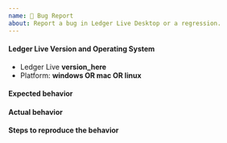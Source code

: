 ```yaml
---
name: 🐛 Bug Report
about: Report a bug in Ledger Live Desktop or a regression.
---
```


#### Ledger Live Version and Operating System

<!-- Precise the app version (Settings > About or bottom-left corner on a crash screen) -->

- Ledger Live **version_here**
- Platform: **windows OR mac OR linux**

#### Expected behavior

<!-- what is the feature and what should normally happen -->

#### Actual behavior

<!-- what actually happened that you consider a bug -->

#### Steps to reproduce the behavior

<!-- explain steps in detail so we can easily reproduce on our side -->
<!-- Alternatively provide a screenshot / gif -->
